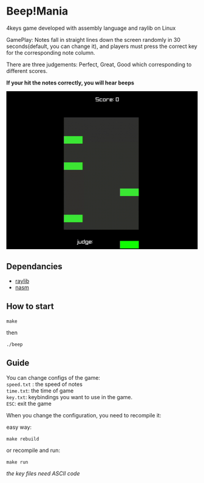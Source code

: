 # Beep!Mania

4keys game developed with assembly language and raylib on Linux

GamePlay: Notes fall in straight lines down the screen randomly in 30 seconds(default, you can change it), and players must press the correct key for the corresponding note column.

There are three judgements: Perfect, Great, Good which corresponding to different scores.

**If your hit the notes correctly, you will hear beeps**

![](./game.gif)

## Dependancies

- [raylib](https://github.com/raysan5/raylib)
- [nasm](https://www.nasm.us/pub/nasm/releasebuilds/?C=M;O=D)


## How to start

```
make 
```

then 

```
./beep
```

## Guide

You can change configs of the game:<br>
`speed.txt` : the speed of notes <br>
`time.txt`: the time of game<br>
`key.txt`: keybindings you want to use in the game.<br>
`ESC`: exit the game
<br>

When you change the configuration, you need to recompile it:

easy way:

```
make rebuild
```

or recompile and run:

```
make run
```



*the key files need ASCII code*


